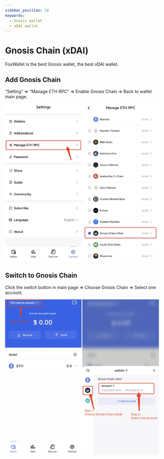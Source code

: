 ```yaml
---
sidebar_position: 10
keywords:
  - Gnosis wallet
  - xDAI wallet
---
```


# Gnosis Chain (xDAI)

FoxWallet is the best Gnosis wallet, the best xDAI wallet.

## Add Gnosis Chain

“Setting” => “Manage ETH RPC” => Enable Gnosis Chain => Back to wallet main page.

![](../img/add-gnosis.webp)

## Switch to Gnosis Chain

Click the switch button in main page => Choose Gnosis Chain => Select one account.

![](../img/switch-gnosis.webp)